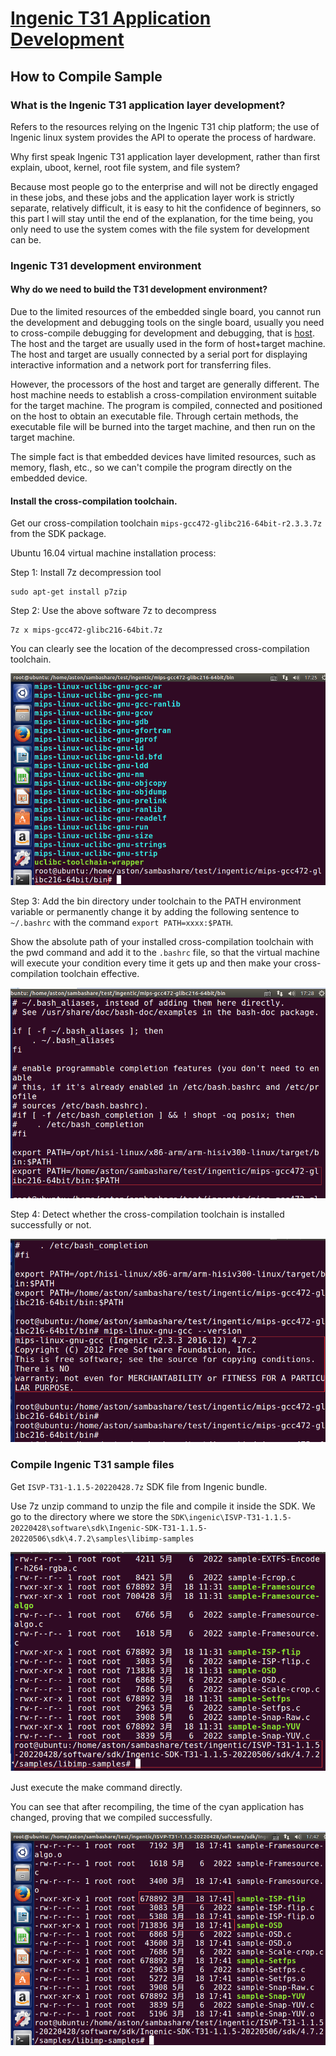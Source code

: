# [Ingenic T31 Application Development][toc]

How to Compile Sample
---------------------

### What is the Ingenic T31 application layer development?

Refers to the resources relying on the Ingenic T31 chip platform; the use of Ingenic linux system provides the API
to operate the process of hardware.

Why first speak Ingenic T31 application layer development, rather than first explain, uboot, kernel, root file system,
and file system?

Because most people go to the enterprise and will not be directly engaged in these jobs, and these jobs and the
application layer work is strictly separate, relatively difficult, it is easy to hit the confidence of beginners,
so this part I will stay until the end of the explanation, for the time being, you only need to use the system comes
with the file system for development can be.

### Ingenic T31 development environment

#### Why do we need to build the T31 development environment?

Due to the limited resources of the embedded single board, you cannot run the development and debugging tools on
the single board, usually you need to cross-compile debugging for development and debugging, that is 
[host](https://cloud.tencent.com/product/cdh).
The host and the target are usually used in the form of host+target machine.
The host and target are usually connected by a serial port for displaying interactive information and a network port
for transferring files.

However, the processors of the host and target are generally different. The host machine needs to establish a
cross-compilation environment suitable for the target machine. The program is compiled, connected and positioned
on the host to obtain an executable file. Through certain methods, the executable file will be burned into the 
target machine, and then run on the target machine.

The simple fact is that embedded devices have limited resources, such as memory, flash, etc., so we can't compile
the program directly on the embedded device.

#### Install the cross-compilation toolchain.

Get our cross-compilation toolchain `mips-gcc472-glibc216-64bit-r2.3.3.7z` from the SDK package.

Ubuntu 16.04 virtual machine installation process:

Step 1: Install 7z decompression tool 
```
sudo apt-get install p7zip
```

Step 2: Use the above software 7z to decompress
```
7z x mips-gcc472-glibc216-64bit.7z
```

You can clearly see the location of the decompressed cross-compilation toolchain.

![](assets/net-img-91d27175490a4cebe8735b15da177ace-20230919120019-zalyxs9.png)

Step 3: Add the bin directory under toolchain to the PATH environment variable or permanently change 
it by adding the following sentence to `~/.bashrc` with the command `export PATH=xxxx:$PATH`.

Show the absolute path of your installed cross-compilation toolchain with the pwd command and add it 
to the `.bashrc` file, so that the virtual machine will execute your condition every time it gets up
and then make your cross-compilation toolchain effective.

![](assets/net-img-41a09d1403a560554920a66bdf31d51f-20230919120019-goujsd8.png)

Step 4: Detect whether the cross-compilation toolchain is installed successfully or not.

![](assets/net-img-e781a1b8437a3f5b7c79aa50550168eb-20230919120019-227zcuw.png)

### Compile Ingenic T31 sample files

Get `ISVP-T31-1.1.5-20220428.7z` SDK file from Ingenic bundle.

Use 7z unzip command to unzip the file and compile it inside the SDK. We go to the directory where we store the 
`SDK\ingenic\ISVP-T31-1.1.5-20220428\software\sdk\Ingenic-SDK-T31-1.1.5-20220506\sdk\4.7.2\samples\libimp-samples`

![](assets/net-img-6c0747720e0207a69f2590ab821eb3f7-20230919120019-3fezaka.png)

Just execute the make command directly.

You can see that after recompiling, the time of the cyan application has changed, proving that we compiled successfully.

![](assets/net-img-f6ea8dff04c67a653c1a402a1bda1c81-20230919120020-f6o1gkv.png)

[toc]: index.md
